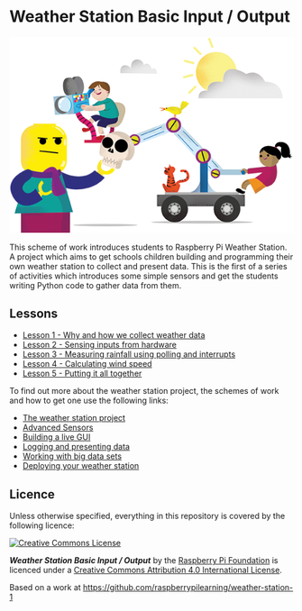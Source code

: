 # Weather Station Basic Input / Output

![](cover.png)

This scheme of work introduces students to Raspberry Pi Weather Station. A project which aims to get schools children building and programming their own weather station to collect and present data. This is the first of a series of activities which introduces some simple sensors and get the students writing Python code to gather data from them. 

## Lessons

- [Lesson 1 - Why and how we collect weather data](lesson-1/lesson.md)
- [Lesson 2 - Sensing inputs from hardware](lesson-2/lesson.md)
- [Lesson 3 - Measuring rainfall using polling and interrupts](lesson-3/lesson.md)
- [Lesson 4 - Calculating wind speed](lesson-4/lesson.md)
- [Lesson 5 - Putting it all together](lesson-5/lesson.md)

To find out more about the weather station project, the schemes of work and how to get one use the following links:
- [The weather station project](http://www.raspberrypi.org/school-weather-station-project/) 
- [Advanced Sensors]()
- [Building a live GUI]()
- [Logging and presenting data]()
- [Working with big data sets]()
- [Deploying your weather station](https://github.com/raspberrypi/weather-station)



## Licence

Unless otherwise specified, everything in this repository is covered by the following licence:

[![Creative Commons License](http://i.creativecommons.org/l/by-sa/4.0/88x31.png)](http://creativecommons.org/licenses/by-sa/4.0/)

***Weather Station Basic Input / Output*** by the [Raspberry Pi Foundation](http://www.raspberrypi.org) is licenced under a [Creative Commons Attribution 4.0 International License](http://creativecommons.org/licenses/by-sa/4.0/).

Based on a work at https://github.com/raspberrypilearning/weather-station-1
